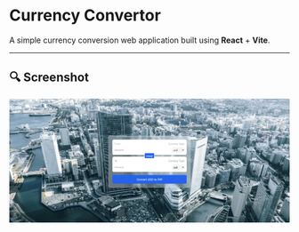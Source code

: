 # Currency Convertor

A simple currency conversion web application built using **React** + **Vite**.

---

## 🔍 Screenshot

![App Screenshot](./Screenshot/Screenshot.png)
